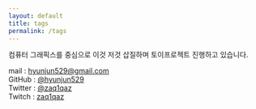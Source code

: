 ```yaml
---
layout: default
title: tags
permalink: /tags
---
```


컴퓨터 그래픽스를 중심으로 이것 저것 삽질하며 토이프로젝트 진행하고 있습니다.

mail : hyunjun529@gmail.com<br>
GitHub : [@hyunjun529](https://github.com/hyunjun529)<br>
Twitter : [@zaq1qaz](https://twitter.com/zaq1qaz)<br>
Twitch : [zaq1qaz](https://www.twitch.tv/zaq1qaz)<br>
